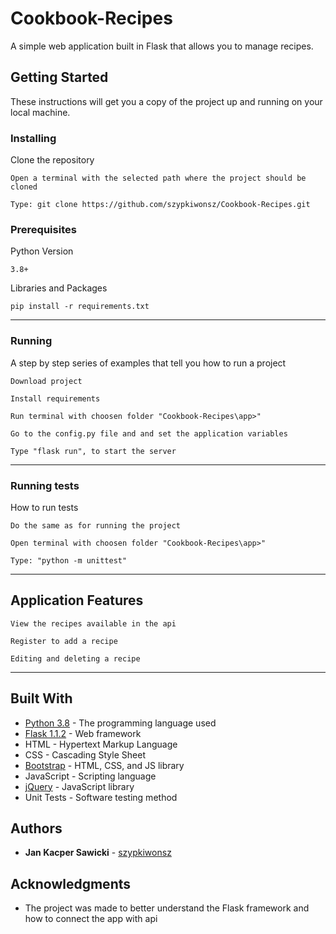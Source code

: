# Cookbook-Recipes

A simple web application built in Flask that allows you to manage recipes.

## Getting Started

These instructions will get you a copy of the project up and running on your local machine.

### Installing

Clone the repository

```
Open a terminal with the selected path where the project should be cloned
```
```
Type: git clone https://github.com/szypkiwonsz/Cookbook-Recipes.git
```

### Prerequisites
Python Version
```
3.8+
```

Libraries and Packages

```
pip install -r requirements.txt
```
---

### Running

A step by step series of examples that tell you how to run a project

```
Download project
```
```
Install requirements
```
```
Run terminal with choosen folder "Cookbook-Recipes\app>"
```
```
Go to the config.py file and and set the application variables
```
```
Type "flask run", to start the server
```
---
### Running tests

How to run tests
```
Do the same as for running the project
```
```
Open terminal with choosen folder "Cookbook-Recipes\app>"
```
```
Type: "python -m unittest"
```
---

## Application Features
```
View the recipes available in the api
```
```
Register to add a recipe
```
```
Editing and deleting a recipe
```
---
## Built With

* [Python 3.8](https://www.python.org/) - The programming language used
* [Flask 1.1.2](https://flask.palletsprojects.com/) -  Web framework
* HTML - Hypertext Markup Language
* CSS - Cascading Style Sheet
* [Bootstrap](https://getbootstrap.com/) - HTML, CSS, and JS library
* JavaScript - Scripting language
* [jQuery](https://jquery.com/) - JavaScript library
* Unit Tests - Software testing method

## Authors

* **Jan Kacper Sawicki** - [szypkiwonsz](https://github.com/szypkiwonsz)

## Acknowledgments

* The project was made to better understand the Flask framework and how to connect the app with api
